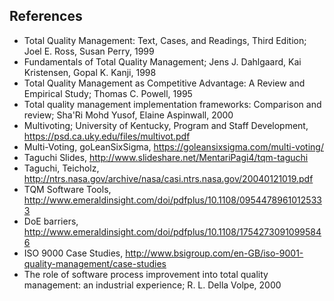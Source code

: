 
References
----------

* Total Quality Management: Text, Cases, and Readings, Third Edition; Joel E.
Ross, Susan Perry, 1999
* Fundamentals of Total Quality Management; Jens J. Dahlgaard, Kai Kristensen,
Gopal K. Kanji, 1998
* Total Quality Management as Competitive Advantage: A Review and Empirical
Study; Thomas C. Powell, 1995
* Total quality management implementation frameworks: Comparison and review;
Sha'Ri Mohd Yusof, Elaine Aspinwall, 2000
* Multivoting; University of Kentucky, Program and Staff Development,
<https://psd.ca.uky.edu/files/multivot.pdf>
* Multi-Voting, goLeanSixSigma, <https://goleansixsigma.com/multi-voting/>
* Taguchi Slides, <http://www.slideshare.net/MentariPagi4/tqm-taguchi>
* Taguchi, Teicholz,
<http://ntrs.nasa.gov/archive/nasa/casi.ntrs.nasa.gov/20040121019.pdf>
* TQM Software Tools,
<http://www.emeraldinsight.com/doi/pdfplus/10.1108/09544789610125333>
* DoE barriers,
<http://www.emeraldinsight.com/doi/pdfplus/10.1108/17542730910995846>
* ISO 9000 Case Studies,
<http://www.bsigroup.com/en-GB/iso-9001-quality-management/case-studies>
* The role of software process improvement into total quality management: an industrial experience;
R. L. Della Volpe, 2000
